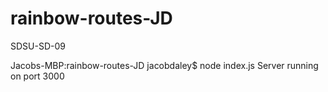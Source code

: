 # rainbow-routes-JD
SDSU-SD-09


Jacobs-MBP:rainbow-routes-JD jacobdaley$ node index.js
Server running on port 3000